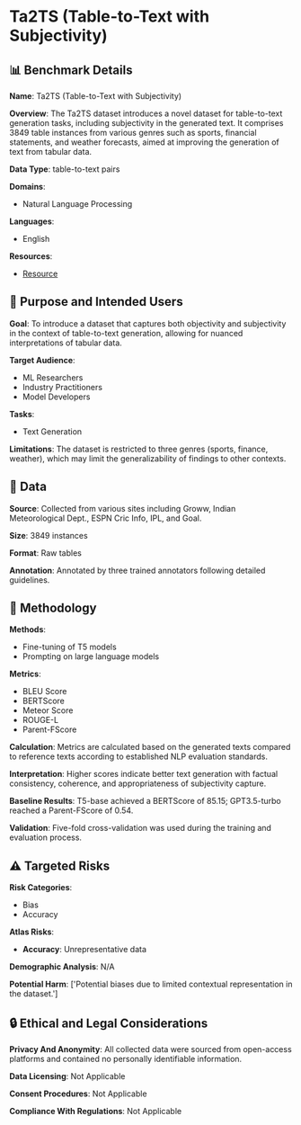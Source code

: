 # Ta2TS (Table-to-Text with Subjectivity)

## 📊 Benchmark Details

**Name**: Ta2TS (Table-to-Text with Subjectivity)

**Overview**: The Ta2TS dataset introduces a novel dataset for table-to-text generation tasks, including subjectivity in the generated text. It comprises 3849 table instances from various genres such as sports, financial statements, and weather forecasts, aimed at improving the generation of text from tabular data.

**Data Type**: table-to-text pairs

**Domains**:
- Natural Language Processing

**Languages**:
- English

**Resources**:
- [Resource](https://arxiv.org/abs/2406.10560)

## 🎯 Purpose and Intended Users

**Goal**: To introduce a dataset that captures both objectivity and subjectivity in the context of table-to-text generation, allowing for nuanced interpretations of tabular data.

**Target Audience**:
- ML Researchers
- Industry Practitioners
- Model Developers

**Tasks**:
- Text Generation

**Limitations**: The dataset is restricted to three genres (sports, finance, weather), which may limit the generalizability of findings to other contexts.

## 💾 Data

**Source**: Collected from various sites including Groww, Indian Meteorological Dept., ESPN Cric Info, IPL, and Goal.

**Size**: 3849 instances

**Format**: Raw tables

**Annotation**: Annotated by three trained annotators following detailed guidelines.

## 🔬 Methodology

**Methods**:
- Fine-tuning of T5 models
- Prompting on large language models

**Metrics**:
- BLEU Score
- BERTScore
- Meteor Score
- ROUGE-L
- Parent-FScore

**Calculation**: Metrics are calculated based on the generated texts compared to reference texts according to established NLP evaluation standards.

**Interpretation**: Higher scores indicate better text generation with factual consistency, coherence, and appropriateness of subjectivity capture.

**Baseline Results**: T5-base achieved a BERTScore of 85.15; GPT3.5-turbo reached a Parent-FScore of 0.54.

**Validation**: Five-fold cross-validation was used during the training and evaluation process.

## ⚠️ Targeted Risks

**Risk Categories**:
- Bias
- Accuracy

**Atlas Risks**:
- **Accuracy**: Unrepresentative data

**Demographic Analysis**: N/A

**Potential Harm**: ['Potential biases due to limited contextual representation in the dataset.']

## 🔒 Ethical and Legal Considerations

**Privacy And Anonymity**: All collected data were sourced from open-access platforms and contained no personally identifiable information.

**Data Licensing**: Not Applicable

**Consent Procedures**: Not Applicable

**Compliance With Regulations**: Not Applicable
